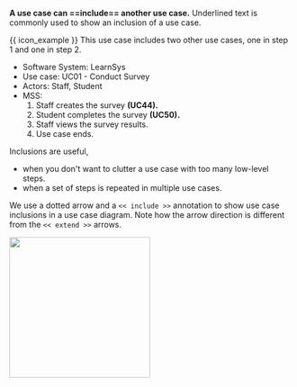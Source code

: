 <link rel="stylesheet" href="{{baseUrl}}/css/common.css">

**A use case can ==include== another use case.** Underlined text is commonly used to show an inclusion of a use case. 

<tip-box>

{{ icon_example }} This use case includes two other use cases, one in step 1 and one in step 2.

<ul>
  <li>Software System: LearnSys</li>
  <li>Use case:  UC01 - Conduct Survey</li>
  <li>Actors: Staff, Student</li>
  <li>MSS:
    <ol>
      <li>Staff <span class="underline">creates the survey <b>(UC44).</b></span></li>
      <li>Student <span class="underline">completes the survey <b>(UC50).</b></span></li>
      <li>Staff views the survey results.</li>
      <li class="custom-bullet-point">Use case ends.</li>
    </ol>
  </li>
</ul>

</tip-box>

Inclusions are useful,
* when you don't want to clutter a use case with too many low-level steps.
* when a set of steps is repeated in multiple use cases.

We use a dotted arrow and a `<< include >>` annotation to show use case inclusions in a use case diagram. Note how the arrow direction is different from the `<< extend >>` arrows.

<img src="{{baseUrl}}/specifyingRequirements/useCases/details/images/inclusion.png" height="250" />

<p/>
